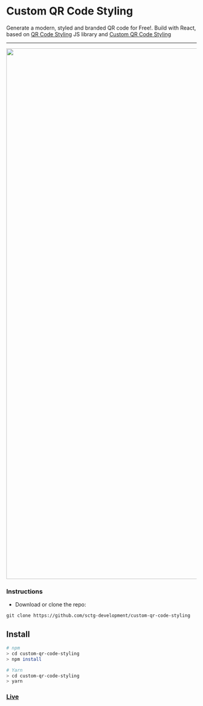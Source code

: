 # Custom QR Code Styling

Generate a modern, styled and branded QR code for Free!. Build with React, based on [QR Code Styling](https://github.com/kozakdenys/qr-code-styling) JS library and [Custom QR Code Styling](https://github.com/awran5/custom-qr-code-styling) 

<hr />

<p align="center">
  <img width="1407" alt="screenshot" src="https://github.com/sctg-development/custom-qr-code-styling/assets/165936401/9b92e95f-030d-4161-ab2e-eefd2901742d">
</p>

### Instructions

- Download or clone the repo:

```
git clone https://github.com/sctg-development/custom-qr-code-styling
```

## Install

```bash
# npm
> cd custom-qr-code-styling
> npm install

# Yarn
> cd custom-qr-code-styling
> yarn
```

### [Live](https://customqr.vercel.app/)
